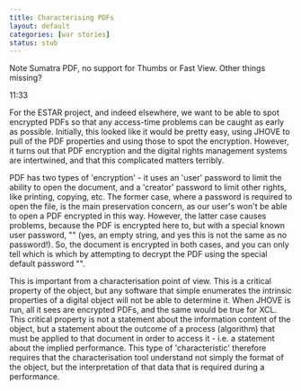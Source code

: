 ```yaml
---
title: Characterising PDFs
layout: default
categories: [war stories]
status: stub
---
```


Note Sumatra PDF, no support for Thumbs or Fast View. Other things missing?

11:33

For the ESTAR project, and indeed elsewhere, we want to be able to spot encrypted PDFs so that any access-time problems can be caught as early as possible. Initially, this looked like it would be pretty easy, using JHOVE to pull of the PDF properties and using those to spot the encryption. However, it turns out that PDF encryption and the digital rights management systems are intertwined, and that this complicated matters terribly.

PDF has two types of 'encryption' - it uses an 'user' password to limit the ability to open the document, and a 'creator' password to limit other rights, like printing, copying, etc. The former case, where a password is required to open the file, is the main preservation concern, as our user's won't be able to open a PDF encrypted in this way. However, the latter case causes problems, because the PDF is encrypted here to, but with a special known user password, "" (yes, an empty string, and yes this is not the same as no password!). So, the document is encrypted in both cases, and you can only tell which is which by attempting to decrypt the PDF using the special default password "".

This is important from a characterisation point of view. This is a critical property of the object, but any software that simple enumerates the intrinsic properties of a digital object will not be able to determine it. When JHOVE is run, all it sees are encrypted PDFs, and the same would be true for XCL. This critical property is not a statement about the information content of the object, but a statement about the outcome of a process (algorithm) that must be applied to that document in order to access it - i.e. a statement about the implied performance. This type of 'characteristic' therefore requires that the characterisation tool understand not simply the format of the object, but the interpretation of that data that is required during a performance.
